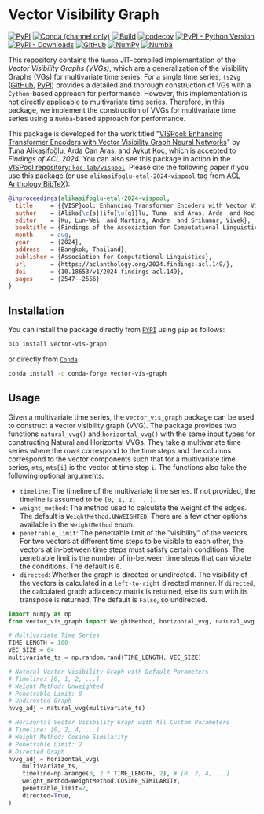 <!-- markdownlint-disable MD013 -->

# Vector Visibility Graph

[![PyPI](https://img.shields.io/pypi/v/vector-vis-graph)](https://pypi.org/project/vector-vis-graph)
[![Conda (channel only)](https://img.shields.io/conda/vn/conda-forge/vector-vis-graph)](https://anaconda.org/conda-forge/vector-vis-graph)
[![Build](https://github.com/tunakasif/vector-vis-graph/actions/workflows/build.yml/badge.svg)](https://github.com/tunakasif/vector-vis-graph/actions/workflows/build.yml)
[![codecov](https://codecov.io/gh/tunakasif/vector-vis-graph/graph/badge.svg?token=1RQ1RDMT9G)](https://codecov.io/gh/tunakasif/vector-vis-graph)
[![PyPI - Python Version](https://img.shields.io/pypi/pyversions/vector-vis-graph)](https://pypi.org/project/vector-vis-graph)
[![PyPI - Downloads](https://img.shields.io/pypi/dm/vector-vis-graph)](https://pypi.org/project/vector-vis-graph)
[![GitHub](https://img.shields.io/github/license/tunakasif/vector-vis-graph)](https://github.com/tunakasif/vector-vis-graph/blob/main/LICENSE)
[![NumPy](https://img.shields.io/badge/numpy-%23013243.svg?logo=numpy&logoColor=white)](https://numpy.org/)
[![Numba](https://img.shields.io/badge/numba-%23013243.svg?logo=numba&logoColor=white)](https://numba.pydata.org/)

This repository contains the `Numba` JIT-compiled implementation of the _Vector Visibility Graphs (VVGs)_, which are a generalization of the Visibility Graphs (VGs) for multivariate time series. For a single time series, `ts2vg` ([GitHub](https://github.com/CarlosBergillos/ts2vg), [PyPI](https://pypi.org/project/ts2vg/)) provides a detailed and thorough construction of VGs with a `Cython`-based approach for performance. However, this implementation is not directly applicable to multivariate time series. Therefore, in this package, we implement the construction of VVGs for multivariate time series using a `Numba`-based approach for performance.

This package is developed for the work titled "[VISPool: Enhancing Transformer Encoders with Vector Visibility Graph Neural Networks](https://aclanthology.org/2024.findings-acl.149/)" by Tuna Alikaşifoğlu, Arda Can Aras, and Aykut Koç, which is accepted to _Findings of ACL 2024_. You can also see this package in action in the [VISPool repository: `koc-lab/vispool`](https://github.com/koc-lab/vispool). Please cite the following paper if you use this package (or use `alikasifoglu-etal-2024-vispool` tag from [ACL Anthology BibTeX](https://aclanthology.org/anthology.bib.gz)):

```bibtex
@inproceedings{alikasifoglu-etal-2024-vispool,
  title     = {{VISP}ool: Enhancing Transformer Encoders with Vector Visibility Graph Neural Networks},
  author    = {Alika{\c{s}}ifo{\u{g}}lu, Tuna  and Aras, Arda  and Koc, Aykut},
  editor    = {Ku, Lun-Wei  and Martins, Andre  and Srikumar, Vivek},
  booktitle = {Findings of the Association for Computational Linguistics: ACL 2024},
  month     = aug,
  year      = {2024},
  address   = {Bangkok, Thailand},
  publisher = {Association for Computational Linguistics},
  url       = {https://aclanthology.org/2024.findings-acl.149/},
  doi       = {10.18653/v1/2024.findings-acl.149},
  pages     = {2547--2556}
}
```

## Installation

You can install the package directly from [`PYPI`](https://pypi.org/project/vector-vis-graph/) using `pip` as follows:

```sh
pip install vector-vis-graph
```

or directly from [`Conda`](https://anaconda.org/conda-forge/vector-vis-graph)

```sh
conda install -c conda-forge vector-vis-graph
```

## Usage

Given a multivariate time series, the `vector_vis_graph` package can be used to construct a vector visibility graph (VVG). The package provides two functions `natural_vvg()` and `horizontal_vvg()` with the same input types for constructing Natural and Horizontal VVGs. They take a multivariate time series where the rows correspond to the time steps and the columns correspond to the vector components such that for a multivariate time series, `mts`, `mts[i]` is the vector at time step `i`. The functions also take the following optional arguments:

- `timeline`: The timeline of the multivariate time series. If not provided, the timeline is assumed to be `[0, 1, 2, ...]`.
- `weight_method`: The method used to calculate the weight of the edges. The default is `WeightMethod.UNWEIGHTED`. There are a few other options available in the `WeightMethod` enum.
- `penetrable_limit`: The penetrable limit of the "visibility" of the vectors. For two vectors at different time steps to be visible to each other, the vectors at in-between time steps must satisfy certain conditions. The penetrable limit is the number of in-between time steps that can violate the conditions. The default is `0`.
- `directed`: Whether the graph is directed or undirected. The visibility of the vectors is calculated in a `left-to-right` directed manner. If `directed`, the calculated graph adjacency matrix is returned, else its sum with its transpose is returned. The default is `False`, so undirected.

```python
import numpy as np
from vector_vis_graph import WeightMethod, horizontal_vvg, natural_vvg

# Multivariate Time Series
TIME_LENGTH = 100
VEC_SIZE = 64
multivariate_ts = np.random.rand(TIME_LENGTH, VEC_SIZE)

# Natural Vector Visibility Graph with Default Parameters
# Timeline: [0, 1, 2, ...]
# Weight Method: Unweighted
# Penetrable Limit: 0
# Undirected Graph
nvvg_adj = natural_vvg(multivariate_ts)

# Horizontal Vector Visibility Graph with All Custom Parameters
# Timeline: [0, 2, 4, ...]
# Weight Method: Cosine Similarity
# Penetrable Limit: 2
# Directed Graph
hvvg_adj = horizontal_vvg(
    multivariate_ts,
    timeline=np.arange(0, 2 * TIME_LENGTH, 2), # [0, 2, 4, ...]
    weight_method=WeightMethod.COSINE_SIMILARITY,
    penetrable_limit=2,
    directed=True,
)
```
